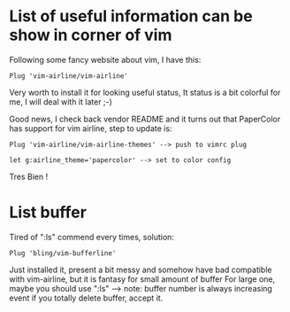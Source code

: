 # List of useful information can be show in corner of vim

Following some fancy website about vim, I have this:

```
Plug 'vim-airline/vim-airline'
```

Very worth to install it for looking useful status, It status is a bit colorful for me, I will deal with it later ;-)

Good news, I check back vendor README and it turns out that PaperColor has support for vim airline, step to update is:

```
Plug 'vim-airline/vim-airline-themes' --> push to vimrc plug

let g:airline_theme='papercolor' --> set to color config
```

Tres Bien !

# List buffer

Tired of ":ls" commend every times, solution:

```
Plug 'bling/vim-bufferline'
```

Just installed it, present a bit messy and somehow have bad compatible with vim-airline, but it is fantasy for small amount of buffer
For large one, maybe you should use ":ls" --> note: buffer number is always increasing event if you totally delete buffer, accept it.

